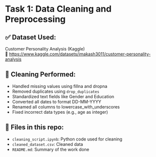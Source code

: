 # Task 1: Data Cleaning and Preprocessing

## ✅ Dataset Used:
Customer Personality Analysis (Kaggle)  
🔗 https://www.kaggle.com/datasets/imakash3011/customer-personality-analysis

## 🧹 Cleaning Performed:
- Handled missing values using fillna and dropna
- Removed duplicates using `drop_duplicates`
- Standardized text fields like Gender and Education
- Converted all dates to format DD-MM-YYYY
- Renamed all columns to lowercase_with_underscores
- Fixed incorrect data types (e.g., age as integer)

## 📂 Files in this repo:
- `cleaning_script.ipynb`: Python code used for cleaning
- `cleaned_dataset.csv`: Cleaned data
- `README.md`: Summary of the work done

